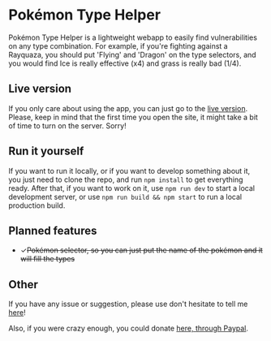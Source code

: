 # Pokémon Type Helper

Pokémon Type Helper is a lightweight webapp to easily find vulnerabilities on any type combination. For example, if you're fighting against a Rayquaza, you should put 'Flying' and 'Dragon' on the type selectors, and you would find Ice is really effective (x4) and grass is really bad (1/4).

## Live version

If you only care about using the app, you can just go to the [live version](http://pokemon-type-helper.herokuapp.com/). Please, keep in mind that the first time you open the site, it might take a bit of time to turn on the server. Sorry!

## Run it yourself

If you want to run it locally, or if you want to develop something about it, you just need to clone the repo, and run `npm install` to get everything ready. After that, if you want to work on it, use `npm run dev` to start a local development server, or use `npm run build && npm start` to run a local production build.

## Planned features

- ✓~~Pokémon selector, so you can just put the name of the pokémon and it will fill the types~~

## Other

If you have any issue or suggestion, please use don't hesitate to tell me [here](https://github.com/Kerberos9/pokemon-type-helper/issues)!

Also, if you were crazy enough, you could donate [here, through Paypal](https://www.paypal.me/Kashbel).
